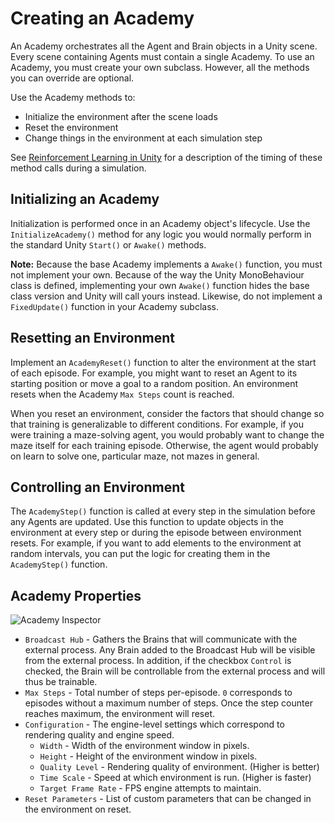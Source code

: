 # Creating an Academy

An Academy orchestrates all the Agent and Brain objects in a Unity scene. Every
scene containing Agents must contain a single Academy. To use an Academy, you
must create your own subclass. However, all the methods you can override are
optional.

Use the Academy methods to:

* Initialize the environment after the scene loads
* Reset the environment
* Change things in the environment at each simulation step

See [Reinforcement Learning in Unity](Learning-Environment-Design.md) for a
description of the timing of these method calls during a simulation.

## Initializing an Academy

Initialization is performed once in an Academy object's lifecycle. Use the
`InitializeAcademy()` method for any logic you would normally perform in the
standard Unity `Start()` or `Awake()` methods.

**Note:** Because the base Academy implements a `Awake()` function, you must not
implement your own. Because of the way the Unity MonoBehaviour class is defined,
implementing your own `Awake()` function hides the base class version and Unity
will call yours instead. Likewise, do not implement a `FixedUpdate()` function
in your Academy subclass.

## Resetting an Environment

Implement an `AcademyReset()` function to alter the environment at the start of
each episode. For example, you might want to reset an Agent to its starting
position or move a goal to a random position. An environment resets when the
Academy `Max Steps` count is reached.

When you reset an environment, consider the factors that should change so that
training is generalizable to different conditions. For example, if you were
training a maze-solving agent, you would probably want to change the maze itself
for each training episode. Otherwise, the agent would probably on learn to solve
one, particular maze, not mazes in general.

## Controlling an Environment

The `AcademyStep()` function is called at every step in the simulation before
any Agents are updated. Use this function to update objects in the environment
at every step or during the episode between environment resets. For example, if
you want to add elements to the environment at random intervals, you can put the
logic for creating them in the `AcademyStep()` function.

## Academy Properties

![Academy Inspector](images/academy.png)
* `Broadcast Hub` - Gathers the Brains that will communicate with the external 
  process. Any Brain added to the Broadcast Hub will be visible from the external
  process. In addition, if the checkbox `Control` is checked, the Brain will be 
  controllable from the external process and will thus be trainable.
* `Max Steps` - Total number of steps per-episode. `0` corresponds to episodes
  without a maximum number of steps. Once the step counter reaches maximum, the
  environment will reset.
* `Configuration` - The engine-level settings which correspond to rendering
  quality and engine speed.
  * `Width` - Width of the environment window in pixels.
  * `Height` - Height of the environment window in pixels.
  * `Quality Level` - Rendering quality of environment. (Higher is better)
  * `Time Scale` - Speed at which environment is run. (Higher is faster)
  * `Target Frame Rate` - FPS engine attempts to maintain.
* `Reset Parameters` - List of custom parameters that can be changed in the
  environment on reset.
